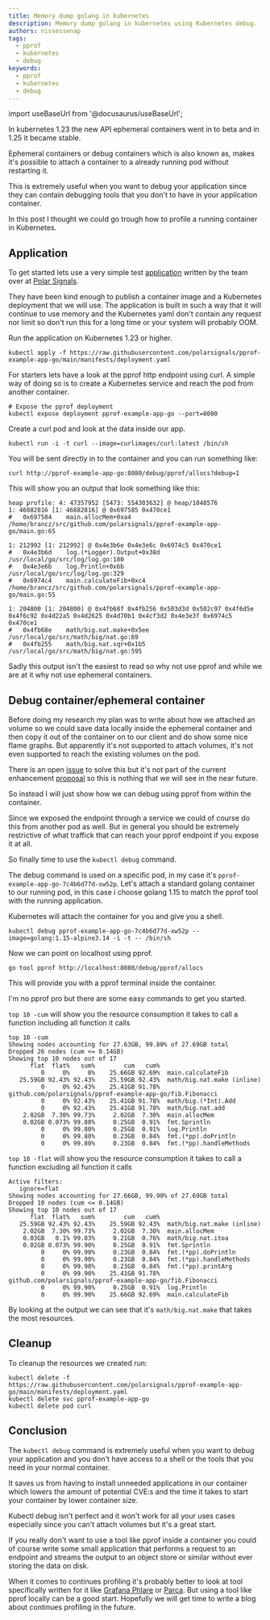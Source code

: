 ```yaml
---
title: Memory dump golang in kubernetes
description: Memory dump golang in kubernetes using Kubernetes debug.
authors: nissessenap
tags:
  - pprof
  - kubernetes
  - debug
keywords:
  - pprof
  - kubernetes
  - debug
---
```


import useBaseUrl from '@docusaurus/useBaseUrl';

In kubernetes 1.23 the new API ephemeral containers went in to beta and in 1.25 it became stable.

Ephemeral containers or debug containers which is also known as, makes it's possible to attach a container to a already running pod without restarting it.

This is extremely useful when you want to debug your application since they can contain debugging tools that you don't to have in your application container.

In this post I thought we could go trough how to profile a running container in Kubernetes.

<!-- truncate -->

## Application

To get started lets use a very simple test [application](https://github.com/polarsignals/pprof-example-app-go) written by the team over at [Polar Signals](https://www.polarsignals.com/).

They have been kind enough to publish a container image and a Kubernetes deployment that we will use.
The application is built in such a way that it will continue to use memory and the Kubernetes yaml don't contain any request nor limit so don't run this for a long time or your system will probably OOM.

Run the application on Kubernetes 1.23 or higher.

```shell
kubectl apply -f https://raw.githubusercontent.com/polarsignals/pprof-example-app-go/main/manifests/deployment.yaml
```

For starters lets have a look at the pprof http endpoint using curl.
A simple way of doing so is to create a Kubernetes service and reach the pod from another container.

```shell
# Expose the pprof deployment
kubectl expose deployment pprof-example-app-go --port=8080
```

Create a curl pod and look at the data inside our app.

```shell
kubectl run -i -t curl --image=curlimages/curl:latest /bin/sh
```

You will be sent directly in to the container and you can run something like:

```shell
curl http://pprof-example-app-go:8080/debug/pprof/allocs?debug=1
```

This will show you an output that look something like this:

```shell
heap profile: 4: 47357952 [5473: 554303632] @ heap/1048576
1: 46882816 [1: 46882816] @ 0x697585 0x470ce1
#	0x697584	main.allocMem+0xa4	/home/brancz/src/github.com/polarsignals/pprof-example-app-go/main.go:65

1: 212992 [1: 212992] @ 0x4e3b6e 0x4e3e6c 0x6974c5 0x470ce1
#	0x4e3b6d	log.(*Logger).Output+0x38d	/usr/local/go/src/log/log.go:180
#	0x4e3e6b	log.Println+0x6b		/usr/local/go/src/log/log.go:329
#	0x6974c4	main.calculateFib+0xc4		/home/brancz/src/github.com/polarsignals/pprof-example-app-go/main.go:55

1: 204800 [1: 204800] @ 0x4fb68f 0x4fb256 0x503d3d 0x502c97 0x4f6d5e 0x4f6c92 0x4d22a5 0x4d2625 0x4d70b1 0x4cf3d2 0x4e3e3f 0x6974c5 0x470ce1
#	0x4fb68e	math/big.nat.make+0x5ee		/usr/local/go/src/math/big/nat.go:69
#	0x4fb255	math/big.nat.sqr+0x1b5		/usr/local/go/src/math/big/nat.go:595
```

Sadly this output isn't the easiest to read so why not use pprof and while we are at it why not use ephemeral containers.

## Debug container/ephemeral container

Before doing my research my plan was to write about how we attached an volume so we could
save data locally inside the ephemeral container and then copy it out of the container on to our client and
do show some nice flame graphs. But apparently it's not supported to attach volumes, it's not even supported to reach the existing volumes on the pod.

There is an open [issue](https://github.com/kubernetes/kubectl/issues/1071) to solve this but it's not part of the current enhancement [proposal](https://github.com/kubernetes/enhancements/issues/1441) so this is nothing that we will see in the near future.

So instead I will just show how we can debug using pprof from within the container.

Since we exposed the endpoint through a service we could of course do this from another pod as well.
But in general you should be extremely restrictive of what traffick that can reach your pprof endpoint if you expose it at all.

So finally time to use the `kubectl debug` command.

The debug command is used on a specific pod, in my case it's `pprof-example-app-go-7c4b6d77d-xw52p`.
Let's attach a standard golang container to our running pod, in this case i choose golang 1.15 to match the pprof tool with the running application.

Kubernetes will attach the container for you and give you a shell.

```shell
kubectl debug pprof-example-app-go-7c4b6d77d-xw52p --image=golang:1.15-alpine3.14 -i -t -- /bin/sh
```

Now we can point on localhost using pprof.

```shell
go tool pprof http://localhost:8080/debug/pprof/allocs
```

This will provide you with a pprof terminal inside the container.

I'm no pprof pro but there are some easy commands to get you started.

`top 10 -cum` will show you the resource consumption it takes to call a function including all function it calls

```pprof
top 10 -cum
Showing nodes accounting for 27.63GB, 99.80% of 27.69GB total
Dropped 26 nodes (cum <= 0.14GB)
Showing top 10 nodes out of 17
      flat  flat%   sum%        cum   cum%
         0     0%     0%    25.66GB 92.69%  main.calculateFib
   25.59GB 92.43% 92.43%    25.59GB 92.43%  math/big.nat.make (inline)
         0     0% 92.43%    25.41GB 91.78%  github.com/polarsignals/pprof-example-app-go/fib.Fibonacci
         0     0% 92.43%    25.41GB 91.78%  math/big.(*Int).Add
         0     0% 92.43%    25.41GB 91.78%  math/big.nat.add
    2.02GB  7.30% 99.73%     2.02GB  7.30%  main.allocMem
    0.02GB 0.073% 99.80%     0.25GB  0.91%  fmt.Sprintln
         0     0% 99.80%     0.25GB  0.91%  log.Println
         0     0% 99.80%     0.23GB  0.84%  fmt.(*pp).doPrintln
         0     0% 99.80%     0.23GB  0.84%  fmt.(*pp).handleMethods
```

`top 10 -flat` will show you the resource consumption it takes to call a function excluding all function it calls

```pprof
Active filters:
   ignore=flat
Showing nodes accounting for 27.66GB, 99.90% of 27.69GB total
Dropped 10 nodes (cum <= 0.14GB)
Showing top 10 nodes out of 17
      flat  flat%   sum%        cum   cum%
   25.59GB 92.43% 92.43%    25.59GB 92.43%  math/big.nat.make (inline)
    2.02GB  7.30% 99.73%     2.02GB  7.30%  main.allocMem
    0.03GB   0.1% 99.83%     0.21GB  0.76%  math/big.nat.itoa
    0.02GB 0.073% 99.90%     0.25GB  0.91%  fmt.Sprintln
         0     0% 99.90%     0.23GB  0.84%  fmt.(*pp).doPrintln
         0     0% 99.90%     0.23GB  0.84%  fmt.(*pp).handleMethods
         0     0% 99.90%     0.23GB  0.84%  fmt.(*pp).printArg
         0     0% 99.90%    25.41GB 91.78%  github.com/polarsignals/pprof-example-app-go/fib.Fibonacci
         0     0% 99.90%     0.25GB  0.91%  log.Println
         0     0% 99.90%    25.66GB 92.69%  main.calculateFib
```

By looking at the output we can see that it's `math/big.nat.make` that takes the most resources.

## Cleanup

To cleanup the resources we created run:

```shell
kubectl delete -f https://raw.githubusercontent.com/polarsignals/pprof-example-app-go/main/manifests/deployment.yaml
kubectl delete svc pprof-example-app-go
kubectl delete pod curl
```

## Conclusion

The `kubectl debug` command is extremely useful when you want to debug your application and you
don't have access to a shell or the tools that you need in your normal container.

It saves us from having to install unneeded applications in our container which lowers the amount of potential CVE:s and the time it takes to start your container by lower container size.

Kubectl debug isn't perfect and it won't work for all your uses cases especially since you can't
attach volumes but it's a great start.

If you really don't want to use a tool like pprof inside a container you could of course write some small application that performs a request to an endpoint and streams the output to an object store or similar without ever storing the data on disk.

When it comes to continues profiling it's probably better to look at tool specifically written for it like [Grafana Phlare](https://grafana.com/oss/phlare/) or [Parca](https://www.parca.dev/docs/overview).
But using a tool like pprof locally can be a good start. Hopefully we will get time to write a blog about continues profiling in the future.
